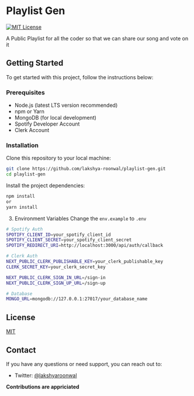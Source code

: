 # Playlist Gen
[![MIT License](https://img.shields.io/badge/License-MIT-green.svg)](https://choosealicense.com/licenses/mit/)

A Public Playlist for all the coder so that we can share our song and vote on it 

## Getting Started
To get started with this project, follow the instructions below:

### Prerequisites
- Node.js (latest LTS version recommended)
- npm or Yarn
- MongoDB (for local development)
- Spotify Developer Account
- Clerk Account

### Installation
Clone this repository to your local machine:
```bash
git clone https://github.com/lakshya-roonwal/playlist-gen.git
cd playlist-gen
```

Install the project dependencies:
```bash
npm install
or
yarn install
```

3. Environment Variables
Change the ```env.example``` to ```.env```
```bash
# Spotify Auth
SPOTIFY_CLIENT_ID=your_spotify_client_id
SPOTIFY_CLIENT_SECRET=your_spotify_client_secret
SPOTIFY_REDIRECT_URI=http://localhost:3000/api/auth/callback

# Clerk Auth
NEXT_PUBLIC_CLERK_PUBLISHABLE_KEY=your_clerk_publishable_key
CLERK_SECRET_KEY=your_clerk_secret_key

NEXT_PUBLIC_CLERK_SIGN_IN_URL=/sign-in
NEXT_PUBLIC_CLERK_SIGN_UP_URL=/sign-up

# Database
MONGO_URL=mongodb://127.0.0.1:27017/your_database_name
```
## License

[MIT](https://choosealicense.com/licenses/mit/)

## **Contact**

If you have any questions or need support, you can reach out to:
- Twitter: [@lakshyaroonwal](https://twitter.com/lakshyaroonwal)

**Contributions are appriciated**
